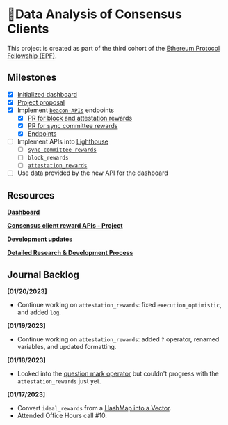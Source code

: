 # 💾Data Analysis of Consensus Clients

This project is created as part of the third cohort of the [Ethereum Protocol Fellowship (EPF)](https://github.com/eth-protocol-fellows/cohort-three/blob/master/program-guide/program-details.md).

## Milestones

- [x] [Initialized dashboard](https://kevinbogner-data-analysis-consensus-clients-app-lz484x.streamlitapp.com/)
- [x] [Project proposal](https://github.com/eth-protocol-fellows/cohort-three/blob/master/projects/consensus_client_reward_APIs.md)
- [x] Implement [`beacon-APIs`](https://github.com/ethereum/beacon-APIs) endpoints
  - [x] [PR for block and attestation rewards](https://github.com/ethereum/beacon-APIs/pull/260)
  - [x] [PR for sync committee rewards](https://github.com/ethereum/beacon-APIs/pull/262)
  - [x] [Endpoints](https://ethereum.github.io/beacon-APIs/?urls.primaryName=dev#/Experimental)
- [ ] Implement APIs into [Lighthouse](https://github.com/sigp/lighthouse)
  - [ ] [`sync_committee_rewards`](https://github.com/sigp/lighthouse/pull/3790)
  - [ ] `block_rewards`
  - [ ] [`attestation_rewards`](https://github.com/sigp/lighthouse/pull/3822)
- [ ] Use data provided by the new API for the dashboard

## Resources

[**Dashboard**](https://kevinbogner-data-analysis-consensus-clients-app-lz484x.streamlitapp.com/)

[**Consensus client reward APIs - Project**](https://github.com/eth-protocol-fellows/cohort-three/blob/master/projects/consensus_client_reward_APIs.md)

[**Development updates**](https://github.com/eth-protocol-fellows/cohort-three/blob/master/development-updates.md#kevinbogner)

[**Detailed Research & Development Process**](https://github.com/eth-protocol-fellows/cohort-three/blob/master/notes/kevinbogner.md)

## Journal Backlog
**[01/20/2023]**
- Continue working on `attestation_rewards`: fixed `execution_optimistic`, and added `log`.

**[01/19/2023]**
- Continue working on `attestation_rewards`: added `?` operator, renamed variables, and updated formatting.

**[01/18/2023]**
- Looked into the [question mark operator](https://doc.rust-lang.org/reference/expressions/operator-expr.html#the-question-mark-operator) but couldn't progress with the `attestation_rewards` just yet.

**[01/17/2023]**
- Convert `ideal_rewards` from a [HashMap into a Vector](https://github.com/naviechan/lighthouse/commit/d2bd6ed2df98aeb25ea2e0aefa23ade7d1274a1c).
- Attended Office Hours call #10.
